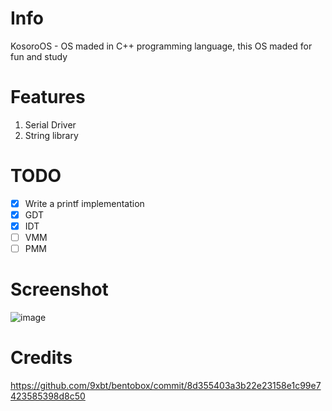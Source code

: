 # Info
KosoroOS - OS maded in С++ programming language, this OS maded for fun and study

# Features
1. Serial Driver
2. String library

# TODO
- [X] Write a printf implementation
- [X] GDT
- [X] IDT
- [ ] VMM
- [ ] PMM

# Screenshot
![image](https://github.com/user-attachments/assets/1f9dc43d-1f5a-490b-b739-9969220bcf48)

# Credits
https://github.com/9xbt/bentobox/commit/8d355403a3b22e23158e1c99e7423585398d8c50
